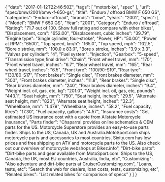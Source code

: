 {
    "date": "2017-01-12T22:46:50Z",
    "tags": [
        "motorbike",
        "spec"
    ],
    "url": "spec\/bmw\/2001\/bmw-f-650-gs",
    "title": "Enduro \/ offroad BMW F 650 GS",
    "categories": "Enduro-offroad",
    "brands": "bmw",
    "years": "2001",
    "spec": [
        {
            "Model": "BMW F 650 GS",
            "Year": "2001",
            "Category": "Enduro \/ offroad",
            "Rating": "71.7 out of 100. Show full rating and compare with other bikes",
            "Displacement, ccm": "652.00",
            "Displacement, cubic inches": "39.79",
            "Engine type": "Single cylinder, four-stroke",
            "Power, HP": "50.00",
            "Power at RPM": "6500",
            "Top speed, km\/h": "165.0",
            "Top speed, mph": "102.5",
            "Bore x stroke, mm": "100.0 x 83.0",
            "Bore x stroke, inches": "3.9 x 3.3",
            "Valves per cylinder": "4",
            "Fuel system": "Injection",
            "Gearbox": "5-speed",
            "Transmission type,final drive": "Chain",
            "Front wheel travel, mm": "170",
            "Front wheel travel, inches": "6.7",
            "Rear wheel travel, mm": "165",
            "Rear wheel travel, inches": "6.5",
            "Front tyre": "100\/90-S19",
            "Rear tyre": "130\/80-S17",
            "Front brakes": "Single disc",
            "Front brakes diameter, mm": "300",
            "Front brakes diameter, inches": "11.8",
            "Rear brakes": "Single disc",
            "Rear brakes diameter, mm": "240",
            "Rear brakes diameter, inches": "9.4",
            "Weight incl. oil, gas, etc, kg": "201.0",
            "Weight incl. oil, gas, etc, pounds": "443.1",
            "Seat height, mm": "750",
            "Seat height, inches": "29.5",
            "Alternate seat height, mm": "820",
            "Alternate seat height, inches": "32.3",
            "Wheelbase, mm": "1.479",
            "Wheelbase, inches": "58.2",
            "Fuel capacity, litres": "17.30",
            "Fuel capacity, gallons": "4.57",
            "Insurance costs": "Get estimated US insurance cost with a quote from Allstate Motorcycle Insurance",
            "Parts finder": "Chaparral provides online schematics & OEM parts for the US.   Motorcycle Superstore provides an easy-to-use parts finder. Ships to the US, Canada, UK and Australia.MotoSport.com ships motorcycle parts and accessories to most countries.    Sixity.com has low prices and free shipping on ATV and motorcycle parts to the US. Also check out our overview of motorcycle webshops at Bikez.info",
            "Dirt-bike parts": "Dirt-bike parts and gear available from MotoSport.com. Ships to the US, Canada, the UK, most EU countries, Australia, India, etc",
            "Customizing": "Also adventure and dirt-bike parts at CruiserCustomizing.com",
            "Loans, tests, etc": "Search the web for dealers, loan costs, tests, customizing, etc",
            "Related bikes": "List related bikes for comparison of specs"
        }
    ]
}